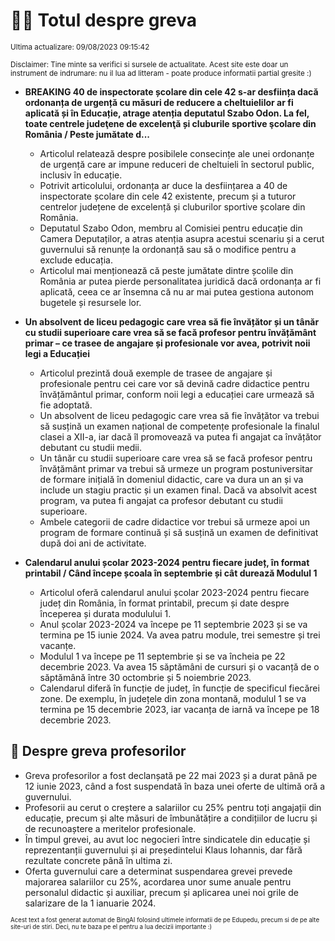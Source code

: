 # 👩‍🏫 Totul despre greva
<sub>Ultima actualizare: 09/08/2023 09:15:42</sub>

<sub>Disclaimer: Tine minte sa verifici si sursele de actualitate. Acest site este doar un instrument de indrumare: nu il lua ad litteram - poate produce informatii partial gresite :)</sub>

- **BREAKING 40 de inspectorate școlare din cele 42 s-ar desființa dacă ordonanța de urgență cu măsuri de reducere a cheltuielilor ar fi aplicată și în Educație, atrage atenția deputatul Szabo Odon. La fel, toate centrele judeţene de excelenţă și cluburile sportive şcolare din România / Peste jumătate d...**
    - Articolul relatează despre posibilele consecințe ale unei ordonanțe de urgență care ar impune reduceri de cheltuieli în sectorul public, inclusiv în educație.
    - Potrivit articolului, ordonanța ar duce la desființarea a 40 de inspectorate școlare din cele 42 existente, precum și a tuturor centrelor județene de excelență și cluburilor sportive școlare din România.
    - Deputatul Szabo Odon, membru al Comisiei pentru educație din Camera Deputaților, a atras atenția asupra acestui scenariu și a cerut guvernului să renunțe la ordonanță sau să o modifice pentru a exclude educația.
    - Articolul mai menționează că peste jumătate dintre școlile din România ar putea pierde personalitatea juridică dacă ordonanța ar fi aplicată, ceea ce ar însemna că nu ar mai putea gestiona autonom bugetele și resursele lor.

- **Un absolvent de liceu pedagogic care vrea să fie învățător și un tânăr cu studii superioare care vrea să se facă profesor pentru învățământ primar – ce trasee de angajare și profesionale vor avea, potrivit noii legi a Educației**
    - Articolul prezintă două exemple de trasee de angajare și profesionale pentru cei care vor să devină cadre didactice pentru învățământul primar, conform noii legi a educației care urmează să fie adoptată.
    - Un absolvent de liceu pedagogic care vrea să fie învățător va trebui să susțină un examen național de competențe profesionale la finalul clasei a XII-a, iar dacă îl promovează va putea fi angajat ca învățător debutant cu studii medii.
    - Un tânăr cu studii superioare care vrea să se facă profesor pentru învățământ primar va trebui să urmeze un program postuniversitar de formare inițială în domeniul didactic, care va dura un an și va include un stagiu practic și un examen final. Dacă va absolvit acest program, va putea fi angajat ca profesor debutant cu studii superioare.
    - Ambele categorii de cadre didactice vor trebui să urmeze apoi un program de formare continuă și să susțină un examen de definitivat după doi ani de activitate.

- **Calendarul anului școlar 2023-2024 pentru fiecare județ, în format printabil / Când începe școala în septembrie și cât durează Modulul 1**
    - Articolul oferă calendarul anului școlar 2023-2024 pentru fiecare județ din România, în format printabil, precum și date despre începerea și durata modulului 1.
    - Anul școlar 2023-2024 va începe pe 11 septembrie 2023 și se va termina pe 15 iunie 2024. Va avea patru module, trei semestre și trei vacanțe.
    - Modulul 1 va începe pe 11 septembrie și se va încheia pe 22 decembrie 2023. Va avea 15 săptămâni de cursuri și o vacanță de o săptămână între 30 octombrie și 5 noiembrie 2023.
    - Calendarul diferă în funcție de județ, în funcție de specificul fiecărei zone. De exemplu, în județele din zona montană, modulul 1 se va termina pe 15 decembrie 2023, iar vacanța de iarnă va începe pe 18 decembrie 2023.

## 🏫 Despre greva profesorilor

- Greva profesorilor a fost declanșată pe 22 mai 2023 și a durat până pe 12 iunie 2023, când a fost suspendată în baza unei oferte de ultimă oră a guvernului.
- Profesorii au cerut o creștere a salariilor cu 25% pentru toți angajații din educație, precum și alte măsuri de îmbunătățire a condițiilor de lucru și de recunoaștere a meritelor profesionale.
- În timpul grevei, au avut loc negocieri între sindicatele din educație și reprezentanții guvernului și ai președintelui Klaus Iohannis, dar fără rezultate concrete până în ultima zi.
- Oferta guvernului care a determinat suspendarea grevei prevede majorarea salariilor cu 25%, acordarea unor sume anuale pentru personalul didactic și auxiliar, precum și aplicarea unei noi grile de salarizare de la 1 ianuarie 2024.


<sub><sub>Acest text a fost generat automat de BingAI folosind ultimele informatii de pe Edupedu, precum si de pe alte site-uri de stiri. Deci, nu te baza pe el pentru a lua decizii importante :)</sub></sub>